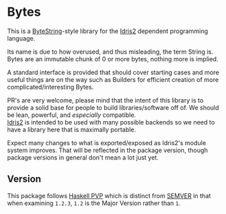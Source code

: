Bytes
=====

This is a [ByteString](http://hackage.haskell.org/package/bytestring)-style library for the [Idris2](https://github.com/edwinb/Idris2/) dependent programming language.

Its name is due to how overused, and thus misleading, the term String is.  
Bytes are an immutable chunk of 0 or more bytes, nothing more is implied.

A standard interface is provided that should cover starting cases and more useful things are on the way such as Builders for efficient creation of more complicated/interesting Bytes.

PR's are very welcome, please mind that the intent of this library is to provide a solid base for people to build libraries/software off of. We should be lean, powerful, and _especially_ compatible.  
[Idris2](https://github.com/edwinb/Idris2/) is intended to be used with many possible backends so we need to have a library here that is maximally portable.

Expect many changes to what is exported/exposed as Idris2's module system improves. That will be reflected in the package version, though package versions in general don't mean a lot just yet.

Version
-------

This package follows [Haskell PVP](https://pvp.haskell.org/) which is distinct from [SEMVER](https://semver.org/) in that when examining `1.2.3`, `1.2`  is the Major Version rather than `1`.

